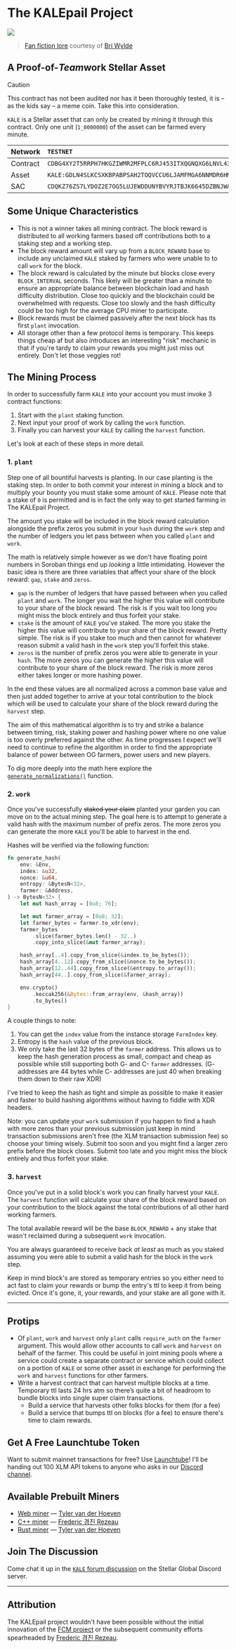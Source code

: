 # The KALEpail Project

![](./assets/farm.jpg)
> [Fan fiction lore](https://kalepail.com/kale) courtesy of [Bri Wylde](https://github.com/briwylde08)

## A Proof-of-<i>Team</i>work Stellar Asset

> [!CAUTION]
> This contract has not been audited nor has it been thoroughly tested, it is – as the kids say – a meme coin. 
> Take this into consideration.

`KALE` is a Stellar asset that can only be created by mining it through this contract. Only one unit (`1_0000000`) of the asset can be farmed every minute.

Network | `TESTNET` | `MAINNET`
:--- | :--- | :--- 
Contract | `CDBG4XY2T5RRPH7HKGZIWMR2MFPLC6RJ453ITXQGNQXG6LNVL4375MRJ` | `CDL74RF5BLYR2YBLCCI7F5FB6TPSCLKEJUBSD2RSVWZ4YHF3VMFAIGWA` 
Asset | `KALE:GDLN4SLKCSXKBPABPSAH2TOQVCCU6LJAMFMGA6NNMDR6HMB5DQZEFCZH` | `KALE:GBDVX4VELCDSQ54KQJYTNHXAHFLBCA77ZY2USQBM4CSHTTV7DME7KALE`
SAC | `CDQKZ76ZS7LYDOZ2E7OG5LUJEWDDUNYBVYRJTBJK6645DZBNJWA7DXCR` | `CB23WRDQWGSP6YPMY4UV5C4OW5CBTXKYN3XEATG7KJEZCXMJBYEHOUOV`

## Some Unique Characteristics 
* This is not a winner takes all mining contract. The block reward is distributed to all working farmers based off contributions both to a staking step and a working step.
* The block reward amount will vary up from a `BLOCK_REWARD` base to include any unclaimed `KALE` staked by farmers who were unable to to call `work` for the block.
* The block reward is calculated by the minute but blocks close every `BLOCK_INTERVAL` seconds. This likely will be greater than a minute to ensure an appropriate balance between blockchain load and hash difficulty distribution. Close too quickly and the blockchain could be overwhelmed with requests. Close too slowly and the hash difficulty could be too high for the average CPU miner to participate.
* Block rewards must be claimed passively after the next block has its first `plant` invocation.
* All storage other than a few protocol items is temporary. This keeps things cheap af but also introduces an interesting "risk" mechanic in that if you're tardy to claim your rewards you might just miss out entirely. Don't let those veggies rot!

## The Mining Process

In order to successfully farm `KALE` into your account you must invoke 3 contract functions:
1. Start with the `plant` staking function.
2. Next input your proof of work by calling the `work` function.
3. Finally you can harvest your `KALE` by calling the `harvest` function.

Let's look at each of these steps in more detail.

### 1. `plant`

Step one of all bountiful harvests is planting. In our case planting is the staking step. In order to both commit your interest in mining a block and to multiply your bounty you must stake some amount of `KALE`. Please note that a stake of `0` is permitted and is in fact the only way to get started farming in The KALEpail Project.

The amount you stake will be included in the block reward calculation alongside the prefix zeros you submit in your `hash` during the `work` step and the number of ledgers you let pass between when you called `plant` and `work`. 

The math is relatively simple however as we don't have floating point numbers in Soroban things end up _looking_ a little intimidating. However the basic idea is there are three variables that affect your share of the block reward: `gap`, `stake` and `zeros`.

- `gap` is the number of ledgers that have passed between when you called `plant` and `work`. The longer you wait the higher this value will contribute to your share of the block reward. The risk is if you wait too long you might miss the block entirely and thus forfeit your stake.
- `stake` is the amount of `KALE` you've staked. The more you stake the higher this value will contribute to your share of the block reward. Pretty simple. The risk is if you stake too much and then cannot for whatever reason submit a valid hash in the `work` step you'll forfeit this stake.
- `zeros` is the number of prefix zeros you were able to generate in your `hash`. The more zeros you can generate the higher this value will contribute to your share of the block reward. The risk is more zeros either takes longer or more hashing power. 

In the end these values are all normalized across a common base value and then just added together to arrive at your total contribution to the block which will be used to calculate your share of the block reward during the `harvest` step.

The aim of this mathematical algorithm is to try and strike a balance between timing, risk, staking power and hashing power where no one value is too overly preferred against the other. As time progresses I expect we'll need to continue to refine the algorithm in order to find the appropriate balance of power between OG farmers, power users and new players.

To dig more deeply into the math here explore the [`generate_normalizations()`](https://github.com/kalepail/KALE-sc/blob/main/contracts/kale-sc/src/contract_farm.rs#L268-L294) function.

### 2. `work`

Once you've successfully ~~staked your claim~~ planted your garden you can move on to the actual mining step. The goal here is to attempt to generate a valid hash with the maximum number of prefix zeros. The more zeros you can generate the more `KALE` you'll be able to harvest in the end.

Hashes will be verified via the following function:

```rust
fn generate_hash(
    env: &Env,
    index: &u32,
    nonce: &u64,
    entropy: &BytesN<32>,
    farmer: &Address,
) -> BytesN<32> {
    let mut hash_array = [0u8; 76];

    let mut farmer_array = [0u8; 32];
    let farmer_bytes = farmer.to_xdr(env);
    farmer_bytes
        .slice(farmer_bytes.len() - 32..)
        .copy_into_slice(&mut farmer_array);

    hash_array[..4].copy_from_slice(&index.to_be_bytes());
    hash_array[4..12].copy_from_slice(&nonce.to_be_bytes());
    hash_array[12..44].copy_from_slice(&entropy.to_array());
    hash_array[44..].copy_from_slice(&farmer_array);

    env.crypto()
        .keccak256(&Bytes::from_array(env, &hash_array))
        .to_bytes()
}
```

A couple things to note:

1. You can get the `index` value from the instance storage `FarmIndex` key.
2. Entropy is the `hash` value of the previous block. 
3. We only take the last 32 bytes of the `farmer` address. This allows us to keep the hash generation process as small, compact and cheap as possible while still supporting both G- and C- `farmer` addresses. (G- addresses are 44 bytes while C- addresses are just 40 when breaking them down to their raw XDR)

I've tried to keep the hash as tight and simple as possible to make it easier and faster to build hashing algorithms without having to fiddle with XDR headers.

Note: you can update your `work` submission if you happen to find a hash with more zeros than your previous submission just keep in mind transaction submissions aren't free (the XLM transaction submission fee) so choose your timing wisely. Submit too soon and you might find a larger zero prefix before the block closes. Submit too late and you might miss the block entirely and thus forfeit your stake.

### 3. `harvest`

Once you've put in a solid block's work you can finally harvest your `KALE`. The `harvest` function will calculate your share of the block reward based on your contribution to the block against the total contributions of all other hard working farmers.

The total available reward will be the base `BLOCK_REWARD` + any stake that wasn't reclaimed during a subsequent `work` invocation.

You are always guaranteed to receive back _at least_ as much as you staked assuming you were able to submit a valid hash for the block in the `work` step.

Keep in mind block's are stored as temporary entries so you either need to act fast to claim your rewards or bump the entry's ttl to keep it from being evicted. Once it's gone, it, your rewards, and your stake are all gone with it.

---

## Protips
* Of `plant`, `work` and `harvest` only `plant` calls `require_auth` on the `farmer` argument. This would allow other accounts to call `work` and `harvest` on behalf of the farmer. This could be useful in joint mining pools where a service could create a separate contract or service which could collect on a portion of `KALE` or some other asset in exchange for performing the `work` and `harvest` functions for other farmers.
* Write a harvest contract that can harvest multiple blocks at a time. Temporary ttl lasts 24 hrs atm so there’s quite a bit of headroom to bundle blocks into single super claim transactions.
    * Build a service that harvests other folks blocks for them (for a fee)
    * Build a service that bumps ttl on blocks (for a fee) to ensure there's time to claim rewards.

## Get A Free Launchtube Token
Want to submit mainnet transactions for free? Use [Launchtube](https://github.com/stellar/launchtube)! I'll be handing out 100 XLM API tokens to anyone who asks in our [Discord channel](https://discord.com/channels/761985725453303838/1304843790351204403).

## Available Prebuilt Miners
* [Web miner](https://farm.kalepail.com) — [Tyler van der Hoeven](https://github.com/kalepail)
* [C++ miner](https://github.com/FredericRezeau/kale-miner) — [Frederic 경진 Rezeau](https://github.com/FredericRezeau)
* [Rust miner](https://github.com/kalepail/kale-farmer) — [Tyler van der Hoeven](https://github.com/kalepail)

## Join The Discussion
Come chat it up in the [`KALE` forum discussion](https://discord.gg/stellar-global-761985725453303838) on the Stellar Global Discord server.

---

## Attribution
The KALEpail project wouldn't have been possible without the initial innovation of the [FCM project](https://github.com/Stellar-Corium/FCM-sc) or the subsequent community efforts spearheaded by [Frederic 경진 Rezeau](https://github.com/FredericRezeau/fcm-miner).
